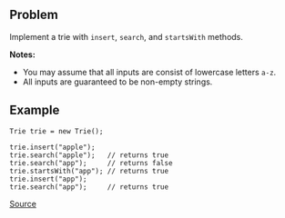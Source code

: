 ## Problem
Implement a trie with `insert`, `search`, and `startsWith` methods.

**Notes:**
* You may assume that all inputs are consist of lowercase letters `a-z`.
* All inputs are guaranteed to be non-empty strings.

## Example
```
Trie trie = new Trie();

trie.insert("apple");
trie.search("apple");   // returns true
trie.search("app");     // returns false
trie.startsWith("app"); // returns true
trie.insert("app");   
trie.search("app");     // returns true
```

[Source](https://leetcode.com/problems/implement-trie-prefix-tree/description/)
